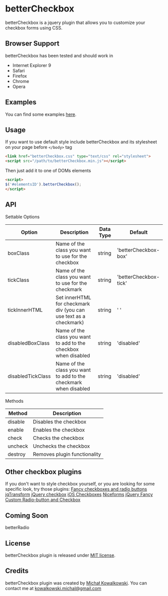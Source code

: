 betterCheckbox
========
betterCheckbox is a jquery plugin that allows you to customize your checkbox forms using CSS.

Browser Support
--------

betterCheckbox has been tested and should work in
- Internet Explorer 9
- Safari
- Firefox
- Chrome
- Opera

Examples
--------

You can find some examples [here](http://www.michalkowalkowski.com/betterCheckbox).

Usage
--------

If you want to use default style include betterCheckbox and its stylesheet on your page before `</body>` tag

```html
<link href="betterCheckbox.css" type="text/css" rel="stylesheet">
<script src="/path/to/betterCheckbox.min.js"></script>
```
  			
Then just add it to one of DOMs elements

```html
<script>
$('#elementsID').betterCheckbox();
</script>
```			


API
--------
Settable Options
<table>
<thead>
<tr>
<th>Option</th>
<th>Description</th>
<th>Data Type</th>
<th>Default</th>
</tr>
</thead>
<tbody>
<tr>
<td>boxClass</td>
<td>Name of the class you want to use for the checkbox</td>
<td>string</td>
<td>'betterCheckbox-box'</td>
</tr>						
<tr>
<td>tickClass</td>
<td>Name of the class you want to use for the checkmark</td>
<td>string</td>
<td>'betterCheckbox-tick'</td>
</tr>						
<tr>
<td>tickInnerHTML</td>
<td>Set innerHTML for checkmark div (you can use text as a checkmark)</td>
<td>string</td>
<td>' '</td>
</tr>						
<tr>
<td>disabledBoxClass</td>
<td>Name of the class you want to add to the checkbox when disabled</td>
<td>string</td>
<td>'disabled'</td>
</tr>						
<tr>
<td>disabledTickClass</td>
<td>Name of the class you want to add to the checkmark when disabled</td>
<td>string</td>
<td>'disabled'</td>
</tr>							
</tbody>
</table>

Methods

<table>
<thead>
<tr>
<th>Method</th>
<th>Description</th>
</tr>
</thead>
<tbody>
<tr>
<td>disable</td>
<td>Disables the checkbox</td>
</tr>						
<tr>
<td>enable</td>
<td>Enables the checkbox</td>
</tr>						
<tr>
<td>check</td>
<td>Checks the checkbox</td>
</tr>						
<tr>
<td>uncheck</td>
<td>Unchecks the checkbox</td>
</tr>						
<tr class="last">
<td>destroy</td>
<td>Removes plugin functionality</td>
</tr>						
</tbody>
</table>

Other checkbox plugins
-------
If you don't want to style checkbox yourself, or you are looking for some specific look, try those plugins:
[Fancy checkboxes and radio buttons](http://webdesign.maratz.com/lab/fancy-checkboxes-and-radio-buttons/demo.html)
[jqTransform](http://www.dfc-e.com/metiers/multimedia/opensource/jqtransform/)
[jQuery checkbox](http://widowmaker.kiev.ua/checkbox/)
[iOS Checkboxes](http://ios-checkboxes.awardwinningfjords.com/)
[Niceforms](http://www.emblematiq.com/lab/niceforms/demo/niceforms.html)
[jQuery Fancy Custom Radio-button and Checkbox](http://blogs.digitss.com/javascript/jquery-javascript/jquery-fancy-custom-radio-and-checkbox/)

Coming Soon
-------
betterRadio
				
License
-------
betterCheckbox plugin is released under [MIT license](http://opensource.org/licenses/mit-license.php).

Credits
-------
betterCheckbox plugin was created by [Michał Kowalkowski](https://github.com/michalkow). You can contact me at [kowalkowski.michal@gmail.com](mailto:kowalkowski.michal@gmail.com)
